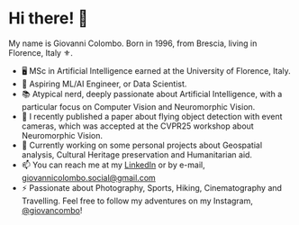 # Hi there! 👋

My name is Giovanni Colombo. Born in 1996, from Brescia, living in Florence, Italy ⚜️.

- 🖥️ MSc in Artificial Intelligence earned at the University of Florence, Italy.
- 🚀 Aspiring ML/AI Engineer, or Data Scientist.
- 📚 Atypical nerd, deeply passionate about Artificial Intelligence, with a particular focus on Computer Vision and Neuromorphic Vision.
- 🔬 I recently published a paper about flying object detection with event cameras, which was accepted at the CVPR25 workshop about Neuromorphic Vision.
- 🔭 Currently working on some personal projects about Geospatial analysis, Cultural Heritage preservation and Humanitarian aid.
- 📫 You can reach me at my [LinkedIn](https://www.linkedin.com/in/aigiovancombo/) or by e-mail, giovannicolombo.social@gmail.com
- ⚡ Passionate about Photography, Sports, Hiking, Cinematography and Travelling. Feel free to follow my adventures on my Instagram, [@giovancombo](https://www.instagram.com/giovancombo/)!
